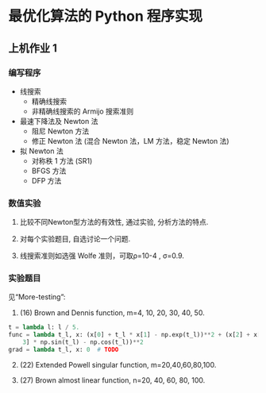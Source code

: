 # 最优化算法的 Python 程序实现

## 上机作业 1

### 编写程序

- 线搜索
	- 精确线搜索
	- 非精确线搜索的 Armijo 搜索准则
- 最速下降法及 Newton 法
	- 阻尼 Newton 方法
	- 修正 Newton 法 (混合 Newton 法，LM 方法，稳定 Newton 法)
- 拟 Newton 法
	- 对称秩 1 方法 (SR1)
	- BFGS 方法
	- DFP 方法

### 数值实验

1) 比较不同Newton型方法的有效性, 通过实验, 分析方法的特点.

2) 对每个实验题目, 自选讨论一个问题.

3) 线搜索准则如选强 Wolfe 准则，可取ρ=10-4 , σ=0.9.

### 实验题目

见“More-testing”:

1) (16) Brown and Dennis function, m=4, 10, 20, 30, 40, 50. 

``` python
t = lambda l: l / 5.
func = lambda t_l, x: (x[0] + t_l * x[1] - np.exp(t_l))**2 + (x[2] + x[
    3] * np.sin(t_l) - np.cos(t_l))**2
grad = lambda t_l, x: 0  # TODO
```

2) (22) Extended Powell singular function, m=20,40,60,80,100. 

3) (27) Brown almost linear function, n=20, 40, 60, 80, 100.